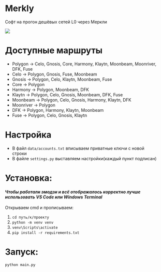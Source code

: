# Merkly
Софт на прогон дешёвых сетей L0 через Меркли

<img src="https://i.postimg.cc/L510rX6m/image.png" /> 

# Доступные маршруты
* Polygon -> Celo, Gnosis, Core, Harmony, Klaytn, Moonbeam, Moonriver, DFK, Fuse
* Celo -> Polygon, Gnosis, Fuse, Moonbeam
* Gnosis -> Polygon, Celo, Klaytn, Moonbeam, Fuse
* Core -> Polygon
* Harmony -> Polygon, Moonbeam, DFK
* Klaytn -> Polygon, Celo, Gnosis, Moonbeam, DFK, Fuse
* Moonbeam -> Polygon, Celo, Gnosis, Harmony, Klaytn, DFK
* Moonriver -> Polygon
* DFK -> Polygon, Harmony, Klaytn, Moonbeam
* Fuse -> Polygon, Celo, Gnosis, Klaytn

# Настройка
* В файл `data/accounts.txt` вписываем приватные ключи с новой строки
* В файле `settings.py` выставляем настройки(каждый пункт подписан)
  
# Установка:
#### *Чтобы работали эмодзи и всё отображалось корректно лучше использовать VS Code или Windows Terminal*
Открываем cmd и прописываем:
1. `cd путь/к/проекту`
3. `python -m venv venv`
4. `venv\Scripts\activate`
5. `pip install -r requirements.txt`

# Запуск:
```
python main.py
```
